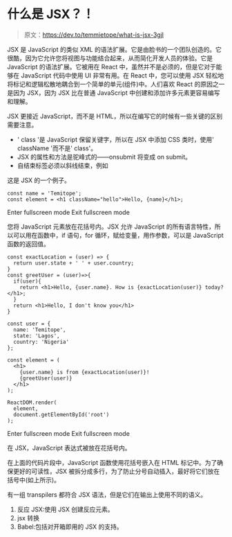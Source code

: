 # 什么是 JSX？！

> 原文：<https://dev.to/temmietope/what-is-jsx-3gjl>

JSX 是 JavaScript 的类似 XML 的语法扩展。它是由脸书的一个团队创造的。它很酷，因为它允许您将视图与功能结合起来，从而简化开发人员的体验。它是 JavaScript 的语法扩展。它被用在 React 中，虽然并不是必须的，但是它对于能够在 JavaScript 代码中使用 UI 非常有用。在 React 中，您可以使用 JSX 轻松地将标记和逻辑松散地耦合到一个简单的单元(组件)中。人们喜欢 React 的原因之一是因为 JSX，因为 JSX 比在普通 JavaScript 中创建和添加许多元素更容易编写和理解。

JSX 更接近 JavaScript，而不是 HTML，所以在编写它的时候有一些关键的区别需要注意。

*   ' class '是 JavaScript 保留关键字，所以在 JSX 中添加 CSS 类时，使用' className '而不是' class'。
*   JSX 的属性和方法是驼峰式的——onsubmit 将变成 on submit。
*   自结束标签必须以斜线结束，例如

这是 JSX 的一个例子。

```
const name = 'Temitope';
const element = <h1 className="hello">Hello, {name}</h1>; 
```

Enter fullscreen mode Exit fullscreen mode

您将 JavaScript 元素放在花括号内。JSX 允许 JavaScript 的所有语言特性，所以可以用在函数中，if 语句，for 循环，赋给变量，用作参数，可以是 JavaScript 函数的返回值。

```
const exactLocation = (user) => {
  return user.state + ' ' + user.country;
}
const greetUser = (user)=>{
  if(user){
    return <h1>Hello, {user.name}. How is {exactLocation(user)} today?</h1>;
  }
  return <h1>Hello, I don't know you</h1>
}

const user = {
  name: 'Temitope',
  state: 'Lagos',
  country: 'Nigeria'
};

const element = (
  <h1>
    {user.name} is from {exactLocation(user)}!
    {greetUser(user)}
  </h1>
);

ReactDOM.render(
  element,
  document.getElementById('root')
); 
```

Enter fullscreen mode Exit fullscreen mode

在 JSX，JavaScript 表达式被放在花括号内。

在上面的代码片段中，JavaScript 函数使用花括号嵌入在 HTML 标记中。为了确保更好的可读性，JSX 被拆分成多行，为了防止分号自动插入，最好将它们放在括号中(如上所示)。

有一组 transpilers 都符合 JSX 语法，但是它们在输出上使用不同的语义。

1.  反应 JSX:使用 JSX 创建反应元素。
2.  jsx 转换
3.  Babel:包括对开箱即用的 JSX 的支持。